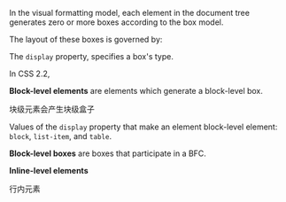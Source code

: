 In the visual formatting model, each element in the document tree generates zero or more boxes according to the box model.

The layout of these boxes is governed by:

The `display` property, specifies a box's type.

In CSS 2.2, 

**Block-level elements** are elements which generate a block-level box.

块级元素会产生块级盒子

Values of the `display` property that make an element block-level element: `block`, `list-item`, and `table`.

**Block-level boxes** are boxes that participate in a BFC.

**Inline-level elements**

行内元素 